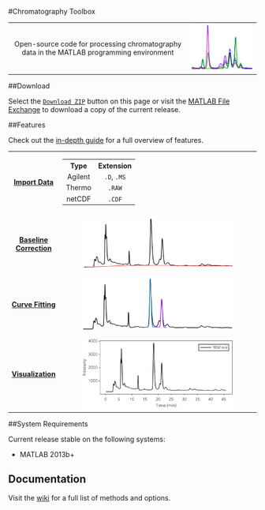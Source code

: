 #Chromatography Toolbox

<table style="width:100%">
<tr>

<td align="center">
	Open-source code for processing chromatography data in the MATLAB programming environment
</td>

<td>
	<img src="Examples/Images/main.png"/>
</td>

</tr>
</table>

##Download

Select the [`Download ZIP`](https://github.com/chemplexity/chromatography/archive/master.zip) button on this page or visit the [MATLAB File Exchange](http://www.mathworks.com/matlabcentral/fileexchange/47696-chromatography-toolbox) to download a copy of the current release.

##Features

Check out the [in-depth guide](https://github.com/chemplexity/chromatography/wiki/) for a full overview of features.

<table style="width:100%">
<tr>

<td align="center">
	<b><a href="https://github.com/chemplexity/chromatography/wiki/Import">Import Data</a></b>
</td>

<td align="center" style="width:100%">
	<table style="width:100%">
	<tr>
		<th>Type</th>
		<th>Extension</th>
	</tr><tr></tr><tr>
		<td align="center">Agilent </td>
		<td align="center"><code>.D</code>, <code>.MS</code></td>
	</tr><tr></tr><tr>
		<td align="center">Thermo</td>
		<td align="center"><code>.RAW</code></td>
	</tr><tr></tr><tr>
		<td align="center">netCDF</td>
		<td align="center"><code>.CDF</code></td>
	</tr>
	</table>
</td>

</tr><tr><td colspan="2"></td></tr><tr>

<td align="center">
	<b><a href="https://github.com/chemplexity/chromatography/wiki/Baseline">Baseline Correction</a></b>
</td>

<td align="center">
	<img src="Examples/Images/baseline.png" width="80%"/>
</td>		

</tr><tr><td colspan="2"></td></tr><tr>

<td align="center">
	<b><a href="https://github.com/chemplexity/chromatography/wiki/Integrate">Curve Fitting</a></b>
</td>

<td align="center">
	<img src="Examples/Images/integration.png" width="80%"/>
</td>	

</tr><tr><td colspan="2"></td></tr><tr>

<td align="center">
	<b><a href="https://github.com/chemplexity/chromatography/wiki/Visualize">Visualization</a></b>
</td>

<td align="center">
	<img src="Examples/Images/visualization.png" width="80%"/>
</td>	

</tr>
</table>

##System Requirements

Current release stable on the following systems:

* MATLAB 2013b+

## Documentation
Visit the [wiki](https://github.com/chemplexity/chromatography/wiki/) for a full list of methods and options.
